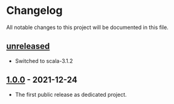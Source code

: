 # Changelog

All notable changes to this project will be documented in this file.

## [unreleased]
- Switched to scala-3.1.2

## [1.0.0] - 2021-12-24
- The first public release as dedicated project.

[unreleased]: https://github.com/kcrypt/scala-sha/compare/v1.0.0...HEAD
[1.0.0]: https://github.com/kcrypt/scala-sha/releases/tag/v1.0.0
